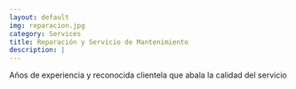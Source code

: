 ```yaml
---
layout: default
img: reparacion.jpg
category: Services
title: Reparación y Servicio de Mantenimiento
description: |
---
```

  Años de experiencia y reconocida clientela que abala la calidad del servicio
